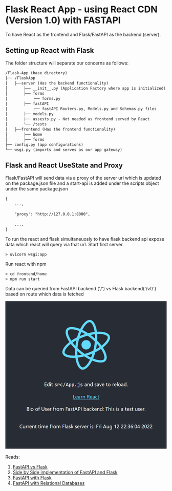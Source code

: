 # Flask React App - using React CDN (Version 1.0) with FASTAPI
To have React as the frontend and Flask/FastAPI as the backend (server). 

## Setting up React with Flask
The folder structure will separate our concerns as follows:
```
/Flask-App (base directory)
├── /FlaskApp
|   ├──server (Has the backend functionality)
│       ├── __init__.py (Application Factory where app is initialized)
│       ├── forms
|           ├── forms.py
|       ├── fastAPI
|           ├── fastAPI Routers.py, Models.py and Schemas.py files
│       ├── models.py
│       ├── assests.py - Not needed as frontend served by React
│       └── /tests
|   ├──frontend (Has the frontend functionality)
│       ├── home
│       ├── forms
├── config.py (app configurations)
└── wsgi.py (imports and serves as our app gateway)
```
## Flask and React UseState and Proxy
Flask/FastAPI will send data via a proxy of the server url which is updated on the package.json file and a start-api is added under the scripts object under the same package.json
```
{
    ...,

    "proxy": "http://127.0.0.1:8000",
    
    ...,
}
```
To run the react and flask simultaneuosly to have flask backend api expose data which react will query via that url. Start first server.
```
> uvicorn wsgi:app
```
Run react with npm
```
> cd frontend/home 
> npm run start 
```
Data can be queried from FastAPI backend ('/') vs Flask backend('/vf/') based on route which data is fetched

![React Page with FastAPI and Flask data](Capture.png "React Page")

Reads:
1. [FastAPI vs Flask](https://www.netguru.com/blog/python-flask-versus-fastapi#:~:text=When%20you're%20building%20APIs,tooling%20built%20around%20that%20framework.)
2. [Side by Side implementation of FastAPI and Flask](https://testdriven.io/blog/moving-from-flask-to-fastapi/#additional-features)
3. [FastAPI with Flask](https://www.youtube.com/watch?v=KKT6VpTfk_0)
4. [FastAPI with Relational Databases](https://www.youtube.com/watch?v=4Zy90rd0bkU)